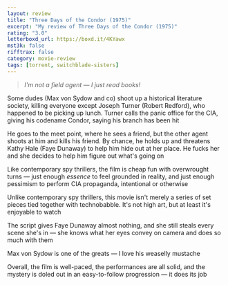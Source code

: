 ```yaml
---
layout: review
title: "Three Days of the Condor (1975)"
excerpt: "My review of Three Days of the Condor (1975)"
rating: "3.0"
letterboxd_url: https://boxd.it/4KYawx
mst3k: false
rifftrax: false
category: movie-review
tags: [torrent, switchblade-sisters]
---
```


<blockquote><i>I'm not a field agent — I just read books!</i></blockquote>Some dudes (Max von Sydow and co) shoot up a historical literature society, killing everyone except Joseph Turner (Robert Redford), who happened to be picking up lunch. Turner calls the panic office for the CIA, giving his codename Condor, saying his branch has been hit

He goes to the meet point, where he sees a friend, but the other agent shoots at him and kills his friend. By chance, he holds up and threatens Kathy Hale (Faye Dunaway) to help him hide out at her place. He fucks her and she decides to help him figure out what's going on

Like contemporary spy thrillers, the film is cheap fun with overwrought turns — just enough <i>essence</i> to feel grounded in reality, and just enough pessimism to perform CIA propaganda, intentional or otherwise

Unlike contemporary spy thrillers, this movie isn't merely a series of set pieces tied together with technobabble. It's not high art, but at least it's enjoyable to watch

The script gives Faye Dunaway almost nothing, and she still steals every scene she's in — she knows what her eyes convey on camera and does so much with them

Max von Sydow is one of the greats — I love his weaselly mustache

Overall, the film is well-paced, the performances are all solid, and the mystery is doled out in an easy-to-follow progression — it does its job
